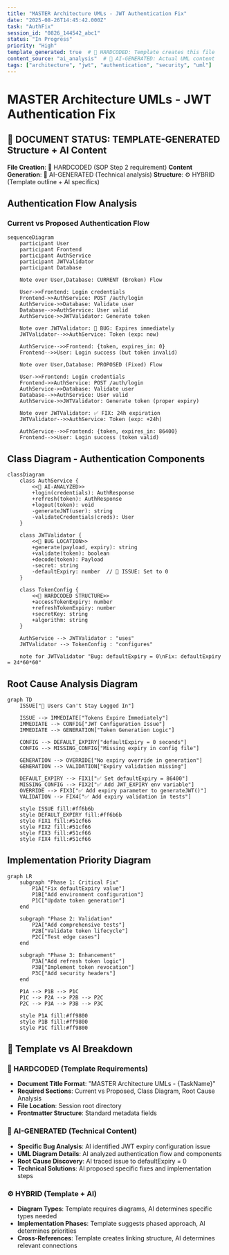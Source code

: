 ```yaml
---
title: "MASTER Architecture UMLs - JWT Authentication Fix"
date: "2025-08-26T14:45:42.000Z"
task: "AuthFix"
session_id: "0826_144542_abc1"
status: "In Progress"
priority: "High"
template_generated: true  # 🔧 HARDCODED: Template creates this file
content_source: "ai_analysis"  # 🤖 AI-GENERATED: Actual UML content
tags: ["architecture", "jwt", "authentication", "security", "uml"]
---
```


# MASTER Architecture UMLs - JWT Authentication Fix

## 🔧 DOCUMENT STATUS: TEMPLATE-GENERATED Structure + AI Content

**File Creation**: 🔧 HARDCODED (SOP Step 2 requirement)
**Content Generation**: 🤖 AI-GENERATED (Technical analysis)
**Structure**: ⚙️ HYBRID (Template outline + AI specifics)

## Authentication Flow Analysis

### Current vs Proposed Authentication Flow

```mermaid
sequenceDiagram
    participant User
    participant Frontend
    participant AuthService
    participant JWTValidator
    participant Database
    
    Note over User,Database: CURRENT (Broken) Flow
    
    User->>Frontend: Login credentials
    Frontend->>AuthService: POST /auth/login
    AuthService->>Database: Validate user
    Database-->>AuthService: User valid
    AuthService->>JWTValidator: Generate token
    
    Note over JWTValidator: 🔴 BUG: Expires immediately
    JWTValidator-->>AuthService: Token (exp: now)
    
    AuthService-->>Frontend: {token, expires_in: 0}
    Frontend-->>User: Login success (but token invalid)
    
    Note over User,Database: PROPOSED (Fixed) Flow
    
    User->>Frontend: Login credentials  
    Frontend->>AuthService: POST /auth/login
    AuthService->>Database: Validate user
    Database-->>AuthService: User valid
    AuthService->>JWTValidator: Generate token (proper expiry)
    
    Note over JWTValidator: ✅ FIX: 24h expiration
    JWTValidator-->>AuthService: Token (exp: +24h)
    
    AuthService-->>Frontend: {token, expires_in: 86400}
    Frontend-->>User: Login success (token valid)
```

## Class Diagram - Authentication Components

```mermaid
classDiagram
    class AuthService {
        <<🤖 AI-ANALYZED>>
        +login(credentials): AuthResponse
        +refresh(token): AuthResponse
        +logout(token): void
        -generateJWT(user): string
        -validateCredentials(creds): User
    }
    
    class JWTValidator {
        <<🔴 BUG LOCATION>>
        +generate(payload, expiry): string
        +validate(token): boolean
        +decode(token): Payload
        -secret: string
        -defaultExpiry: number  // 🔴 ISSUE: Set to 0
    }
    
    class TokenConfig {
        <<🔧 HARDCODED STRUCTURE>>
        +accessTokenExpiry: number
        +refreshTokenExpiry: number
        +secretKey: string
        +algorithm: string
    }
    
    AuthService --> JWTValidator : "uses"
    JWTValidator --> TokenConfig : "configures"
    
    note for JWTValidator "Bug: defaultExpiry = 0\nFix: defaultExpiry = 24*60*60"
```

## Root Cause Analysis Diagram

```mermaid
graph TD
    ISSUE["🔴 Users Can't Stay Logged In"]
    
    ISSUE --> IMMEDIATE["Tokens Expire Immediately"]
    IMMEDIATE --> CONFIG["JWT Configuration Issue"]
    IMMEDIATE --> GENERATION["Token Generation Logic"]
    
    CONFIG --> DEFAULT_EXPIRY["defaultExpiry = 0 seconds"]
    CONFIG --> MISSING_CONFIG["Missing expiry in config file"]
    
    GENERATION --> OVERRIDE["No expiry override in generation"]
    GENERATION --> VALIDATION["Expiry validation missing"]
    
    DEFAULT_EXPIRY --> FIX1["✅ Set defaultExpiry = 86400"]
    MISSING_CONFIG --> FIX2["✅ Add JWT_EXPIRY env variable"]
    OVERRIDE --> FIX3["✅ Add expiry parameter to generateJWT()"]
    VALIDATION --> FIX4["✅ Add expiry validation in tests"]
    
    style ISSUE fill:#ff6b6b
    style DEFAULT_EXPIRY fill:#ff6b6b
    style FIX1 fill:#51cf66
    style FIX2 fill:#51cf66
    style FIX3 fill:#51cf66
    style FIX4 fill:#51cf66
```

## Implementation Priority Diagram

```mermaid
graph LR
    subgraph "Phase 1: Critical Fix"
        P1A["Fix defaultExpiry value"]
        P1B["Add environment configuration"]
        P1C["Update token generation"]
    end
    
    subgraph "Phase 2: Validation"
        P2A["Add comprehensive tests"]
        P2B["Validate token lifecycle"]
        P2C["Test edge cases"]
    end
    
    subgraph "Phase 3: Enhancement"
        P3A["Add refresh token logic"]
        P3B["Implement token revocation"]
        P3C["Add security headers"]
    end
    
    P1A --> P1B --> P1C
    P1C --> P2A --> P2B --> P2C
    P2C --> P3A --> P3B --> P3C
    
    style P1A fill:#ff9800
    style P1B fill:#ff9800
    style P1C fill:#ff9800
```

## 🎯 Template vs AI Breakdown

### 🔧 HARDCODED (Template Requirements)
- **Document Title Format**: "MASTER Architecture UMLs - {TaskName}"
- **Required Sections**: Current vs Proposed, Class Diagram, Root Cause Analysis
- **File Location**: Session root directory
- **Frontmatter Structure**: Standard metadata fields

### 🤖 AI-GENERATED (Technical Content)
- **Specific Bug Analysis**: AI identified JWT expiry configuration issue
- **UML Diagram Details**: AI analyzed authentication flow and components
- **Root Cause Discovery**: AI traced issue to defaultExpiry = 0
- **Technical Solutions**: AI proposed specific fixes and implementation steps

### ⚙️ HYBRID (Template + AI)
- **Diagram Types**: Template requires diagrams, AI determines specific types needed
- **Implementation Phases**: Template suggests phased approach, AI determines priorities
- **Cross-References**: Template creates linking structure, AI determines relevant connections
